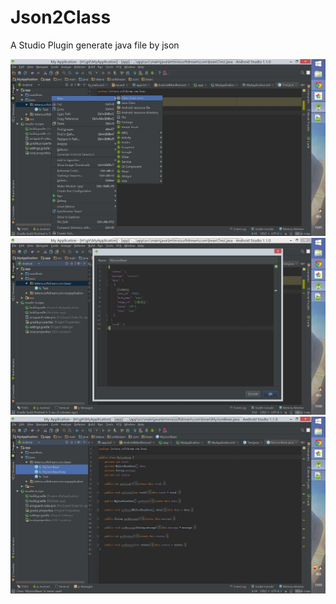 # Json2Class
A Studio Plugin generate java file by json

<img src="https://raw.githubusercontent.com/anzewei/Json2Class/master/screenshot/screenshot_15001.png" />
<img  src="https://raw.githubusercontent.com/anzewei/Json2Class/master/screenshot/screenshot_15002.png" />
<img src="https://raw.githubusercontent.com/anzewei/Json2Class/master/screenshot/screenshot_15003.png" />

